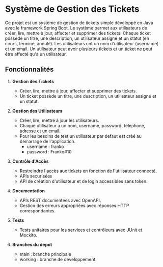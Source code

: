 # Système de Gestion des Tickets

Ce projet est un système de gestion de tickets simple développé en Java avec le framework Spring Boot. Le système permet aux utilisateurs de créer, lire, mettre à jour, affecter et supprimer des tickets. Chaque ticket possède un titre, une description, un utilisateur assigné et un statut (en cours, terminé, annulé). Les utilisateurs ont un nom d'utilisateur (username) et un email. Un utilisateur peut avoir plusieurs tickets et un ticket ne peut être affecté qu'à un utilisateur.

## Fonctionnalités

1. **Gestion des Tickets**
    - Créer, lire, mettre à jour, affecter et supprimer des tickets.
    - Un ticket possède un titre, une description, un utilisateur assigné et un statut.

2. **Gestion des Utilisateurs**
    - Créer, lire, mettre à jour les utilisateurs.
    - Chaque utilisateur a un nom, username, password, telephone, adresse et un email.
    - Pour les besoins de test un utilisateur par defaut est créé au démarrage de l'application. 
      * username : franko
      * password : Franko#10
   
3. **Contrôle d'Accès**
    - Restreindre l'accès aux tickets en fonction de l'utilisateur connecté.
    - APIs securisées
    - API de création d'utilisateur et de login accessibles sans token.

4. **Documentation**
    - APIs REST documentées avec OpenAPI.
    - Gestion des erreurs appropriées avec réponses HTTP correspondantes.

5. **Tests**
    - Tests unitaires pour les services et contrôleurs avec JUnit et Mockito.

6. **Branches du depot**
   - main : branche principale
   - working : branche de développement
